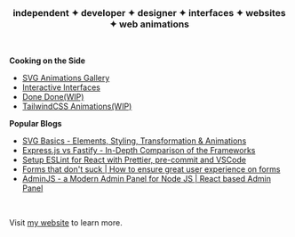 <br>

<h3 align="center">independent ✦ developer ✦ designer  ✦ interfaces ✦ websites ✦ web animations</h3>

<br>

**Cooking on the Side**
- [SVG Animations Gallery](https://svg-animations-gallery.vercel.app/)
- [Interactive Interfaces](https://interactive-interfaces.vercel.app/)
- [Done Done(WIP)](https://done-done-beta.vercel.app/)
- [TailwindCSS Animations(WIP)](https://tailwindanimations.vercel.app/)




**Popular Blogs**

- [SVG Basics - Elements, Styling, Transformation & Animations](https://www.inkoop.io/blog/svg-basics-element-styling-transformation-animations/)
- [Express.js vs Fastify - In-Depth Comparison of the Frameworks](https://www.inkoop.io/blog/express-vs-fastify-in-depth-comparison-of-node-js-frameworks/)
- [Setup ESLint for React with Prettier, pre-commit and VSCode](https://www.inkoop.io/blog/setup-eslint-for-react-with-prettier-pre-commit-and-vscode/)
- [Forms that don't suck | How to ensure great user experience on forms](https://www.inkoop.io/blog/how-to-ensure-great-user-experience-on-forms/)
- [AdminJS - a Modern Admin Panel for Node JS | React based Admin Panel
](https://www.inkoop.io/blog/adminjs-a-modern-admin-panel-for-node-js/)

<br>

Visit [my website](https://nirnejak.com) to learn more.
